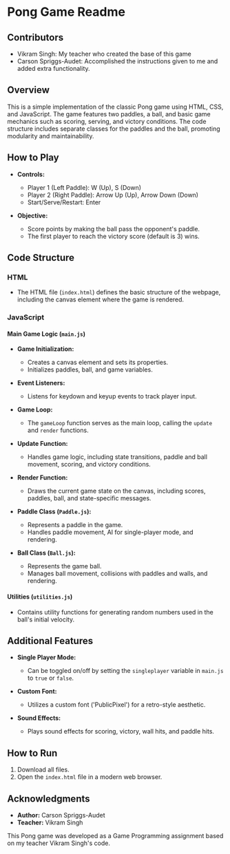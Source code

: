 # Pong Game Readme
## Contributors
 - Vikram Singh: My teacher who created the base of this game
 - Carson Spriggs-Audet: Accomplished the instructions given to me and added extra functionality.
## Overview

This is a simple implementation of the classic Pong game using HTML, CSS, and JavaScript. The game features two paddles, a ball, and basic game mechanics such as scoring, serving, and victory conditions. 
The code structure includes separate classes for the paddles and the ball, promoting modularity and maintainability.

## How to Play

- **Controls:**
  - Player 1 (Left Paddle): W (Up), S (Down)
  - Player 2 (Right Paddle): Arrow Up (Up), Arrow Down (Down)
  - Start/Serve/Restart: Enter

- **Objective:**
  - Score points by making the ball pass the opponent's paddle.
  - The first player to reach the victory score (default is 3) wins.

## Code Structure

### HTML

- The HTML file (`index.html`) defines the basic structure of the webpage, including the canvas element where the game is rendered.

### JavaScript

#### Main Game Logic (`main.js`)

- **Game Initialization:**
  - Creates a canvas element and sets its properties.
  - Initializes paddles, ball, and game variables.

- **Event Listeners:**
  - Listens for keydown and keyup events to track player input.

- **Game Loop:**
  - The `gameLoop` function serves as the main loop, calling the `update` and `render` functions.

- **Update Function:**
  - Handles game logic, including state transitions, paddle and ball movement, scoring, and victory conditions.

- **Render Function:**
  - Draws the current game state on the canvas, including scores, paddles, ball, and state-specific messages.

- **Paddle Class (`Paddle.js`):**
  - Represents a paddle in the game.
  - Handles paddle movement, AI for single-player mode, and rendering.

- **Ball Class (`Ball.js`):**
  - Represents the game ball.
  - Manages ball movement, collisions with paddles and walls, and rendering.

#### Utilities (`utilities.js`)

- Contains utility functions for generating random numbers used in the ball's initial velocity.

## Additional Features

- **Single Player Mode:**
  - Can be toggled on/off by setting the `singleplayer` variable in `main.js` to `true` or `false`.

- **Custom Font:**
  - Utilizes a custom font ('PublicPixel') for a retro-style aesthetic.

- **Sound Effects:**
  - Plays sound effects for scoring, victory, wall hits, and paddle hits.

## How to Run

1. Download all files.
2. Open the `index.html` file in a modern web browser.

## Acknowledgments

- **Author:** Carson Spriggs-Audet
- **Teacher:** Vikram Singh

This Pong game was developed as a Game Programming assignment based on my teacher Vikram Singh's code.
